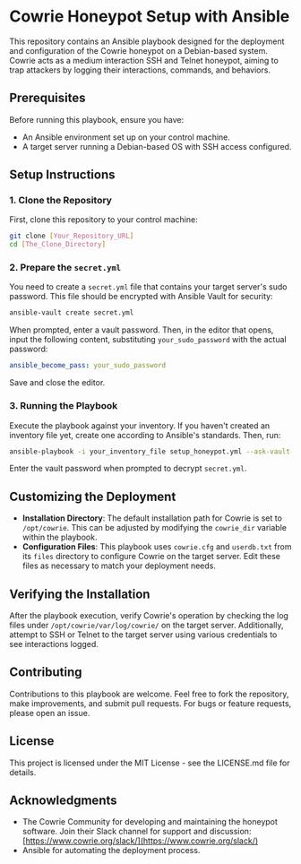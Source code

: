 # Cowrie Honeypot Setup with Ansible

This repository contains an Ansible playbook designed for the deployment and configuration of the Cowrie honeypot on a Debian-based system. Cowrie acts as a medium interaction SSH and Telnet honeypot, aiming to trap attackers by logging their interactions, commands, and behaviors.

## Prerequisites

Before running this playbook, ensure you have:
- An Ansible environment set up on your control machine.
- A target server running a Debian-based OS with SSH access configured.

## Setup Instructions

### 1. Clone the Repository

First, clone this repository to your control machine:

```bash
git clone [Your_Repository_URL]
cd [The_Clone_Directory]
```

### 2. Prepare the `secret.yml`

You need to create a `secret.yml` file that contains your target server's sudo password. This file should be encrypted with Ansible Vault for security:

```bash
ansible-vault create secret.yml
```

When prompted, enter a vault password. Then, in the editor that opens, input the following content, substituting `your_sudo_password` with the actual password:

```yaml
ansible_become_pass: your_sudo_password
```

Save and close the editor.

### 3. Running the Playbook

Execute the playbook against your inventory. If you haven't created an inventory file yet, create one according to Ansible's standards. Then, run:

```bash
ansible-playbook -i your_inventory_file setup_honeypot.yml --ask-vault-pass
```

Enter the vault password when prompted to decrypt `secret.yml`.

## Customizing the Deployment

- **Installation Directory**: The default installation path for Cowrie is set to `/opt/cowrie`. This can be adjusted by modifying the `cowrie_dir` variable within the playbook.
- **Configuration Files**: This playbook uses `cowrie.cfg` and `userdb.txt` from its `files` directory to configure Cowrie on the target server. Edit these files as necessary to match your deployment needs.

## Verifying the Installation

After the playbook execution, verify Cowrie's operation by checking the log files under `/opt/cowrie/var/log/cowrie/` on the target server. Additionally, attempt to SSH or Telnet to the target server using various credentials to see interactions logged.

## Contributing

Contributions to this playbook are welcome. Feel free to fork the repository, make improvements, and submit pull requests. For bugs or feature requests, please open an issue.

## License

This project is licensed under the MIT License - see the LICENSE.md file for details.

## Acknowledgments

- The Cowrie Community for developing and maintaining the honeypot software. Join their Slack channel for support and discussion: [https://www.cowrie.org/slack/](https://www.cowrie.org/slack/)
- Ansible for automating the deployment process.
